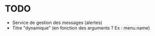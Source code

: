 # TODO
- Service de gestion des messages (alertes)
- Titre "dynamique" (en fonction des arguments ? Ex : menu.name) 